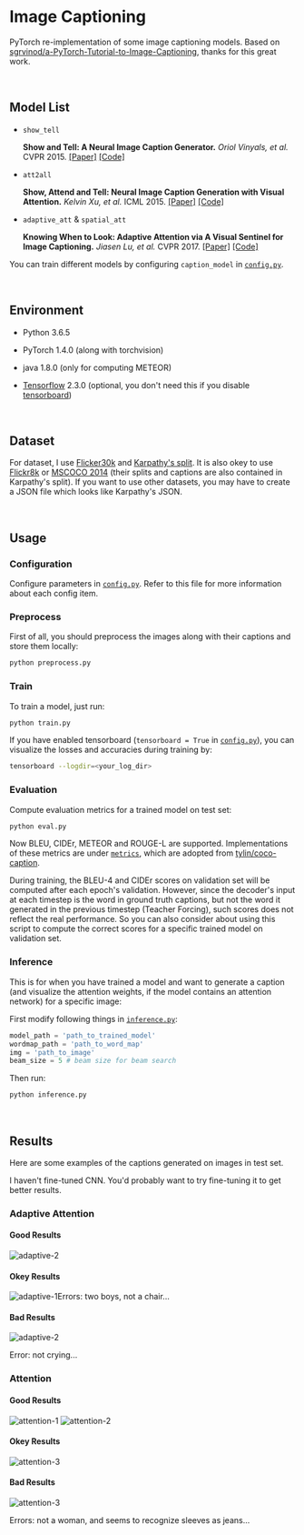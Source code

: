 # Image Captioning

PyTorch re-implementation of some image captioning models. Based on [sgrvinod/a-PyTorch-Tutorial-to-Image-Captioning](https://github.com/sgrvinod/a-PyTorch-Tutorial-to-Image-Captioning), thanks for this great work.

&nbsp;
## Model List

- `show_tell`

    **Show and Tell: A Neural Image Caption Generator.** *Oriol Vinyals, et al.* CVPR 2015. [[Paper]](https://www.cv-foundation.org/openaccess/content_cvpr_2015/papers/Vinyals_Show_and_Tell_2015_CVPR_paper.pdf) [[Code]](https://github.com/tensorflow/models/tree/master/research/im2txt)

- `att2all`

    **Show, Attend and Tell: Neural Image Caption Generation with Visual Attention.** *Kelvin Xu, et al.* ICML 2015. [[Paper]](http://proceedings.mlr.press/v37/xuc15.pdf) [[Code]](https://github.com/kelvinxu/arctic-captions)


- `adaptive_att` & `spatial_att`

    **Knowing When to Look: Adaptive Attention via A Visual Sentinel for Image Captioning.** *Jiasen Lu, et al.* CVPR 2017. [[Paper]](http://openaccess.thecvf.com/content_cvpr_2017/papers/Lu_Knowing_When_to_CVPR_2017_paper.pdf) [[Code]](https://github.com/jiasenlu/AdaptiveAttention)

You can train different models by configuring `caption_model` in  [`config.py`](config.py).

&nbsp;

## Environment

- Python 3.6.5

- PyTorch 1.4.0 (along with torchvision)

- java 1.8.0 (only for computing METEOR)

- [Tensorflow](https://www.tensorflow.org/) 2.3.0 (optional, you don't need this if you disable [tensorboard](https://github.com/tensorflow/tensorboard))

&nbsp;

## Dataset

For dataset, I use [Flicker30k](http://shannon.cs.illinois.edu/DenotationGraph/data/index.html) and [Karpathy's split](http://cs.stanford.edu/people/karpathy/deepimagesent/caption_datasets.zip). It is also okey to use [Flickr8k](https://academictorrents.com/details/9dea07ba660a722ae1008c4c8afdd303b6f6e53b) or [MSCOCO 2014](http://cocodataset.org/#download) (their splits and captions are also contained in Karpathy's split). If you want to use other datasets, you may have to create a JSON file which looks like Karpathy's JSON.

&nbsp;

## Usage

### Configuration

Configure parameters in  [`config.py`](config.py). Refer to this file for more information about each config item.


### Preprocess

First of all, you should preprocess the images along with their captions and store them locally:

```bash
python preprocess.py
```


### Train

To train a model, just run:

```bash
python train.py
```

If you have enabled tensorboard (`tensorboard = True` in [`config.py`](config.py)), you can visualize the losses and accuracies during training by:

```bash
tensorboard --logdir=<your_log_dir>
```

### Evaluation

Compute evaluation metrics for a trained model on test set:

```bash
python eval.py
```

Now BLEU, CIDEr, METEOR and ROUGE-L are supported. Implementations of these metrics are under [`metrics`](metrics), which are adopted from [tylin/coco-caption](https://github.com/tylin/coco-caption).

During training, the BLEU-4 and CIDEr scores on validation set will be computed after each epoch's validation. However, since the decoder's input at each timestep is the word in ground truth captions, but not the word it generated in the previous timestep (Teacher Forcing), such scores does not reflect the real performance. So you can also consider about using this script to compute the correct scores for a specific trained model on validation set.


### Inference

This is for when you have trained a model and want to generate a caption (and visualize the attention weights, if the model contains an attention network) for a specific image:

First modify following things in [`inference.py`](inference.py):

```python
model_path = 'path_to_trained_model'
wordmap_path = 'path_to_word_map'
img = 'path_to_image'
beam_size = 5 # beam size for beam search
```

Then run:

```bash
python inference.py
```

&nbsp;
## Results

Here are some examples of the captions generated on images in test set. 

I haven't fine-tuned CNN. You'd probably want to try fine-tuning it to get better results.


### Adaptive Attention

#### Good Results
![adaptive-2](docs/adaptive-attention/success/2.png)

#### Okey Results

![adaptive-1](docs/adaptive-attention/success/1.png)Errors: two boys, not a chair...

#### Bad Results

![adaptive-2](docs/adaptive-attention/fail/1.png)

Error: not crying...


### Attention

#### Good Results

![attention-1](docs/attention/success/1.png)
![attention-2](docs/attention/success/2.png)

#### Okey Results

![attention-3](docs/attention/success/3.png)

#### Bad Results

![attention-3](docs/attention/fail/1.png)

Errors: not a woman, and seems to recognize sleeves as jeans...